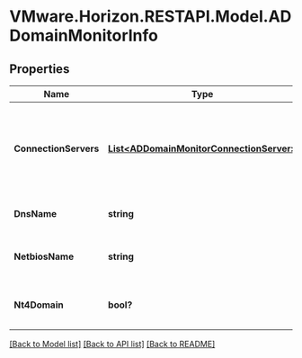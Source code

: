 # VMware.Horizon.RESTAPI.Model.ADDomainMonitorInfo
## Properties

Name | Type | Description | Notes
------------ | ------------- | ------------- | -------------
**ConnectionServers** | [**List&lt;ADDomainMonitorConnectionServer&gt;**](ADDomainMonitorConnectionServer.md) | Information about the AD Domain connections from each of the connection servers. | [optional] 
**DnsName** | **string** | The DNS name for the domain. | 
**NetbiosName** | **string** | The NetBIOS name for the domain. | 
**Nt4Domain** | **bool?** | If this is an NT4 domain or not. | 

[[Back to Model list]](../README.md#documentation-for-models) [[Back to API list]](../README.md#documentation-for-api-endpoints) [[Back to README]](../README.md)


